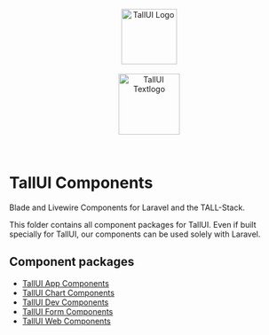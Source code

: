 <p align="center">
    <img src="https://github.com/usetall/tallui/raw/main/_others/tallui-art/tallui-logo.svg" width="100" alt="TallUI Logo">
    <br><br>
    <img src="https://github.com/usetall/tallui/raw/main//_others/tallui-art/tallui-textlogo.svg" width="110" alt="TallUI Textlogo">
</p><br>




# TallUI Components

Blade and Livewire Components for Laravel and the TALL-Stack.

This folder contains all component packages for TallUI. Even if built specially for TallUI, our components can be used solely with Laravel.

## Component packages

- [TallUI App Components](tallui-app-components/README.md)
- [TallUI Chart Components](tallui-chart-components/README.md)
- [TallUI Dev Components](tallui-dev-components/README.md)
- [TallUI Form Components](tallui-form-components/README.md)
- [TallUI Web Components](tallui-web-components/README.md)

